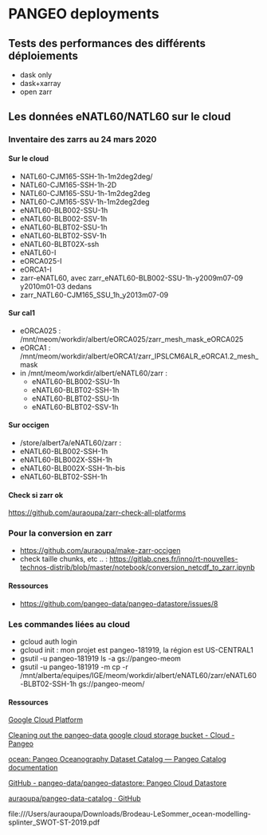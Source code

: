 # PANGEO deployments 

## Tests des performances des différents déploiements

- dask only
- dask+xarray
- open zarr

## Les données eNATL60/NATL60 sur le cloud

### Inventaire des zarrs au 24 mars 2020

#### Sur le cloud
  - NATL60-CJM165-SSH-1h-1m2deg2deg/
  - NATL60-CJM165-SSH-1h-2D
  - NATL60-CJM165-SSU-1h-1m2deg2deg
  - NATL60-CJM165-SSV-1h-1m2deg2deg
  - eNATL60-BLB002-SSU-1h
  - eNATL60-BLB002-SSV-1h
  - eNATL60-BLBT02-SSU-1h
  - eNATL60-BLBT02-SSV-1h
  - eNATL60-BLBT02X-ssh
  - eNATL60-I
  - eORCA025-I
  - eORCA1-I
  - zarr-eNATL60, avec zarr_eNATL60-BLB002-SSU-1h-y2009m07-09 y2010m01-03 dedans
  - zarr_NATL60-CJM165_SSU_1h_y2013m07-09
    
  
#### Sur cal1
  - eORCA025 : /mnt/meom/workdir/albert/eORCA025/zarr_mesh_mask_eORCA025
  - eORCA1 : /mnt/meom/workdir/albert/eORCA1/zarr_IPSLCM6ALR_eORCA1.2_mesh_mask
  - in /mnt/meom/workdir/albert/eNATL60/zarr :
    - eNATL60-BLB002-SSU-1h
    - eNATL60-BLBT02-SSH-1h
    - eNATL60-BLBT02-SSU-1h
    - eNATL60-BLBT02-SSV-1h
    
#### Sur occigen
  - /store/albert7a/eNATL60/zarr :
   - eNATL60-BLB002-SSH-1h
   - eNATL60-BLB002X-SSH-1h
   - eNATL60-BLB002X-SSH-1h-bis
   - eNATL60-BLBT02-SSH-1h
   
#### Check si zarr ok
 
 https://github.com/auraoupa/zarr-check-all-platforms

### Pour la conversion en zarr

 - https://github.com/auraoupa/make-zarr-occigen
 - check taille chunks, etc .. : https://gitlab.cnes.fr/inno/rt-nouvelles-technos-distrib/blob/master/notebook/conversion_netcdf_to_zarr.ipynb

#### Ressources

 - https://github.com/pangeo-data/pangeo-datastore/issues/8

### Les commandes liées au cloud

  - gcloud auth login
  - gcloud init : mon projet est pangeo-181919, la région est US-CENTRAL1
  - gsutil -u pangeo-181919 ls -a gs://pangeo-meom
  - gsutil -u pangeo-181919 -m cp -r /mnt/alberta/equipes/IGE/meom/workdir/albert/eNATL60/zarr/eNATL60-BLBT02-SSH-1h gs://pangeo-meom/

#### Ressources

[Google Cloud Platform](https://console.cloud.google.com/storage/browser/pangeo-data/)

[Cleaning out the pangeo-data google cloud storage bucket - Cloud - Pangeo](https://discourse.pangeo.io/t/cleaning-out-the-pangeo-data-google-cloud-storage-bucket/353)

[ocean: Pangeo Oceanography Dataset Catalog — Pangeo Catalog  documentation](https://pangeo-data.github.io/pangeo-datastore/master/ocean.html)

[GitHub - pangeo-data/pangeo-datastore: Pangeo Cloud Datastore](https://github.com/pangeo-data/pangeo-datastore)

[auraoupa/pangeo-data-catalog · GitHub](https://github.com/auraoupa/pangeo-data-catalog.git)

file:///Users/auraoupa/Downloads/Brodeau-LeSommer_ocean-modelling-splinter_SWOT-ST-2019.pdf
